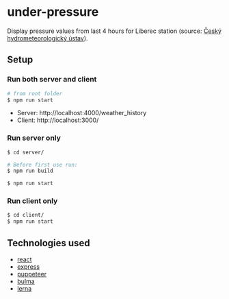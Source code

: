 # under-pressure

Display pressure values from last 4 hours for Liberec station (source: [Český hydrometeorologický ústav](https://www.chmi.cz/)).

## Setup

### Run both server and client

```sh
# from root folder
$ npm run start
```

- Server: http://localhost:4000/weather_history
- Client: http://localhost:3000/

### Run server only

```sh
$ cd server/

# Before first use run:
$ npm run build

$ npm run start
```

### Run client only

```sh
$ cd client/
$ npm run start
```

## Technologies used

- [react](https://reactjs.org/)
- [express](https://expressjs.com/)
- [puppeteer](https://developers.google.com/web/tools/puppeteer)
- [bulma](https://bulma.io/)
- [lerna](https://lerna.js.org/)
